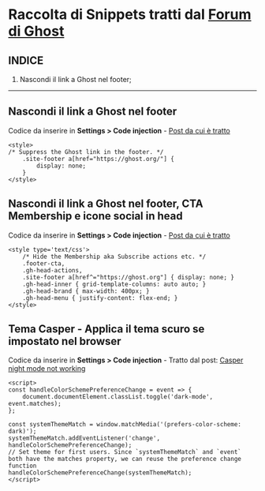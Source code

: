 # Raccolta di Snippets tratti dal [Forum di Ghost](https://forum.ghost.org/)

## INDICE
1. Nascondi il link a Ghost nel footer;

---

## Nascondi il link a Ghost nel footer
Codice da inserire in **Settings > Code injection** - [Post da cui è tratto](https://forum.ghost.org/t/code-injection-to-remove-ghost-link-from-caspar-footer-theme/16922/8)

~~~
<style>
/* Suppress the Ghost link in the footer. */
    .site-footer a[href="https://ghost.org/"] {
        display: none;
    }
</style>
~~~

## Nascondi il link a Ghost nel footer, CTA Membership e icone social in head
Codice da inserire in **Settings > Code injection** - [Post da cui è tratto](https://forum.ghost.org/t/ghost-4-0-really-terrible-for-personal-blog/20811/68)
~~~
<style type='text/css'>
    /* Hide the Membership aka Subscribe actions etc. */
    .footer-cta,
    .gh-head-actions,
    .site-footer a[href^="https://ghost.org"] { display: none; }
    .gh-head-inner { grid-template-columns: auto auto; }
    .gh-head-brand { max-width: 400px; }
    .gh-head-menu { justify-content: flex-end; }
</style>
~~~

## Tema Casper - Applica il tema scuro se impostato nel browser
Codice da inserire in **Settings > Code injection** - Tratto dal post: [Casper night mode not working](https://forum.ghost.org/t/casper-night-mode-not-working/24658/9)
~~~
<script>
const handleColorSchemePreferenceChange = event => {
    document.documentElement.classList.toggle('dark-mode', event.matches);
};

const systemThemeMatch = window.matchMedia('(prefers-color-scheme: dark)');
systemThemeMatch.addEventListener('change', handleColorSchemePreferenceChange);
// Set theme for first users. Since `systemThemeMatch` and `event` both have the matches property, we can reuse the preference change function
handleColorSchemePreferenceChange(systemThemeMatch);
</script>
~~~